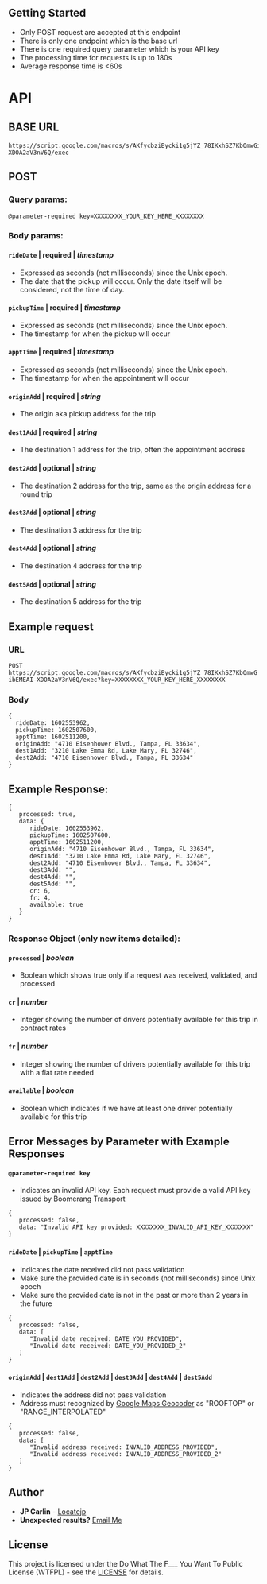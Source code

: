 ## Getting Started
* Only POST request are accepted at this endpoint
* There is only one endpoint which is the base url
* There is one required query parameter which is your API key
* The processing time for requests is up to 180s
* Average response time is <60s

# API

## BASE URL
```
https://script.google.com/macros/s/AKfycbziBycki1g5jYZ_78IKxhSZ7KbOmwGibEMEAI-XDOA2aV3nV6Q/exec
```

## POST
### Query params:
```
@parameter-required key=XXXXXXXX_YOUR_KEY_HERE_XXXXXXXX
```
### Body params:
#### `rideDate` | required | *timestamp*
* Expressed as seconds (not milliseconds) since the Unix epoch.
* The date that the pickup will occur. Only the date itself will be considered, not the time of day.
#### `pickupTime` | required | *timestamp*
* Expressed as seconds (not milliseconds) since the Unix epoch.
* The timestamp for when the pickup will occur
#### `apptTime` | required | *timestamp*
* Expressed as seconds (not milliseconds) since the Unix epoch.
* The timestamp for when the appointment will occur
#### `originAdd` | required | *string*
* The origin aka pickup address for the trip 
#### `dest1Add` | required | *string*
* The destination 1 address for the trip, often the appointment address
#### `dest2Add` | optional | *string*
* The destination 2 address for the trip, same as the origin address for a round trip
#### `dest3Add` | optional | *string*
* The destination 3 address for the trip
#### `dest4Add` | optional | *string*
* The destination 4 address for the trip
#### `dest5Add` | optional | *string*
* The destination 5 address for the trip


## Example request 
### URL
`POST https://script.google.com/macros/s/AKfycbziBycki1g5jYZ_78IKxhSZ7KbOmwGibEMEAI-XDOA2aV3nV6Q/exec?key=XXXXXXXX_YOUR_KEY_HERE_XXXXXXXX`
### Body
```
{
  rideDate: 1602553962,
  pickupTime: 1602507600,
  apptTime: 1602511200,
  originAdd: "4710 Eisenhower Blvd., Tampa, FL 33634",
  dest1Add: "3210 Lake Emma Rd, Lake Mary, FL 32746",
  dest2Add: "4710 Eisenhower Blvd., Tampa, FL 33634"
}
```

## Example Response:
```
{
   processed: true,
   data: {
      rideDate: 1602553962,
      pickupTime: 1602507600,
      apptTime: 1602511200,
      originAdd: "4710 Eisenhower Blvd., Tampa, FL 33634",
      dest1Add: "3210 Lake Emma Rd, Lake Mary, FL 32746",
      dest2Add: "4710 Eisenhower Blvd., Tampa, FL 33634",
      dest3Add: "",
      dest4Add: "",
      dest5Add: "",
      cr: 6,
      fr: 4,
      available: true
   }
}
```
### Response Object (only new items detailed):
#### `processed` | *boolean*
* Boolean which shows true only if a request was received, validated, and processed
#### `cr` | *number*
* Integer showing the number of drivers potentially available for this trip in contract rates
#### `fr` | *number*
* Integer showing the number of drivers potentially available for this trip with a flat rate needed
#### `available` | *boolean*
* Boolean which indicates if we have at least one driver potentially available for this trip

## Error Messages by Parameter with Example Responses
#### `@parameter-required key` 
* Indicates an invalid API key.  Each request must provide a valid API key issued by Boomerang Transport
```
{
   processed: false,
   data: "Invalid API key provided: XXXXXXXX_INVALID_API_KEY_XXXXXXX"
}
```
#### `rideDate` | `pickupTime` | `apptTime`
* Indicates the date received did not pass validation
* Make sure the provided date is in seconds (not milliseconds) since Unix epoch
* Make sure the provided date is not in the past or more than 2 years in the future
```
{
   processed: false,
   data: [
      "Invalid date received: DATE_YOU_PROVIDED",
      "Invalid date received: DATE_YOU_PROVIDED_2"
   ]
}
```
#### `originAdd` | `dest1Add` | `dest2Add` | `dest3Add` | `dest4Add` | `dest5Add`
* Indicates the address did not pass validation
* Address must recognized by [Google Maps Geocoder](https://developers.google.com/maps/documentation/geocoding/start) as "ROOFTOP" or "RANGE_INTERPOLATED"
```
{
   processed: false,
   data: [
      "Invalid address received: INVALID_ADDRESS_PROVIDED",
      "Invalid address received: INVALID_ADDRESS_PROVIDED_2"
   ]
}
```

## Author

* **JP Carlin**  - [Locatejp](https://github.com/locatejp)
* **Unexpected results?** [Email Me](mailto:admin@boomerangtransport.net)

## License

This project is licensed under the Do What The F___ You Want To Public License (WTFPL) - see the [LICENSE](http://www.wtfpl.net/) for details.
